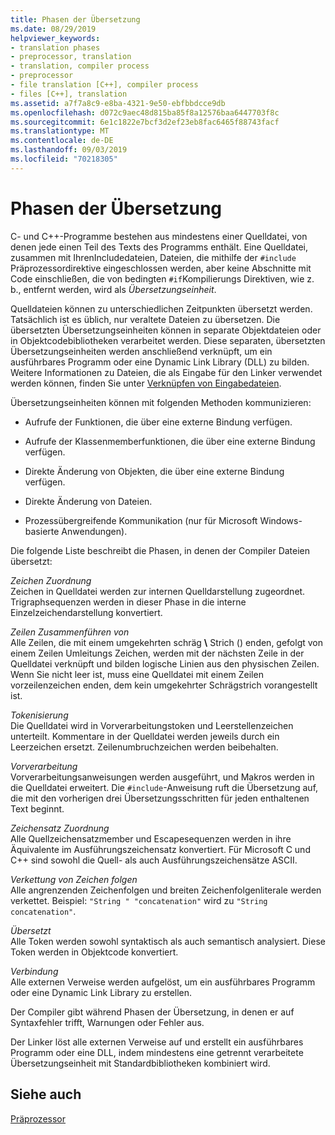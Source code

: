 ```yaml
---
title: Phasen der Übersetzung
ms.date: 08/29/2019
helpviewer_keywords:
- translation phases
- preprocessor, translation
- translation, compiler process
- preprocessor
- file translation [C++], compiler process
- files [C++], translation
ms.assetid: a7f7a8c9-e8ba-4321-9e50-ebfbbdcce9db
ms.openlocfilehash: d072c9aec48d815ba85f8a12576baa6447703f8c
ms.sourcegitcommit: 6e1c1822e7bcf3d2ef23eb8fac6465f88743facf
ms.translationtype: MT
ms.contentlocale: de-DE
ms.lasthandoff: 09/03/2019
ms.locfileid: "70218305"
---
```

# <a name="phases-of-translation"></a>Phasen der Übersetzung

C- und C++-Programme bestehen aus mindestens einer Quelldatei, von denen jede einen Teil des Texts des Programms enthält. Eine Quelldatei, zusammen mit IhrenIncludedateien, Dateien, die mithilfe der `#include` Präprozessordirektive eingeschlossen werden, aber keine Abschnitte mit Code einschließen, die von bedingten `#if`Kompilierungs Direktiven, wie z. b., entfernt werden, wird als  *Übersetzungseinheit*.

Quelldateien können zu unterschiedlichen Zeitpunkten übersetzt werden. Tatsächlich ist es üblich, nur veraltete Dateien zu übersetzen. Die übersetzten Übersetzungseinheiten können in separate Objektdateien oder in Objektcodebibliotheken verarbeitet werden. Diese separaten, übersetzten Übersetzungseinheiten werden anschließend verknüpft, um ein ausführbares Programm oder eine Dynamic Link Library (DLL) zu bilden. Weitere Informationen zu Dateien, die als Eingabe für den Linker verwendet werden können, finden Sie unter [Verknüpfen von Eingabedateien](../build/reference/link-input-files.md).

Übersetzungseinheiten können mit folgenden Methoden kommunizieren:

- Aufrufe der Funktionen, die über eine externe Bindung verfügen.

- Aufrufe der Klassenmemberfunktionen, die über eine externe Bindung verfügen.

- Direkte Änderung von Objekten, die über eine externe Bindung verfügen.

- Direkte Änderung von Dateien.

- Prozessübergreifende Kommunikation (nur für Microsoft Windows-basierte Anwendungen).

Die folgende Liste beschreibt die Phasen, in denen der Compiler Dateien übersetzt:

*Zeichen Zuordnung*\
Zeichen in Quelldatei werden zur internen Quelldarstellung zugeordnet. Trigraphsequenzen werden in dieser Phase in die interne Einzelzeichendarstellung konvertiert.

*Zeilen Zusammenführen von*\
Alle Zeilen, die mit einem umgekehrten schräg **\\** Strich () enden, gefolgt von einem Zeilen Umleitungs Zeichen, werden mit der nächsten Zeile in der Quelldatei verknüpft und bilden logische Linien aus den physischen Zeilen. Wenn Sie nicht leer ist, muss eine Quelldatei mit einem Zeilen vorzeilenzeichen enden, dem kein umgekehrter Schrägstrich vorangestellt ist.

*Tokenisierung*\
Die Quelldatei wird in Vorverarbeitungstoken und Leerstellenzeichen unterteilt. Kommentare in der Quelldatei werden jeweils durch ein Leerzeichen ersetzt. Zeilenumbruchzeichen werden beibehalten.

*Vorverarbeitung*\
Vorverarbeitungsanweisungen werden ausgeführt, und Makros werden in die Quelldatei erweitert. Die `#include`-Anweisung ruft die Übersetzung auf, die mit den vorherigen drei Übersetzungsschritten für jeden enthaltenen Text beginnt.

*Zeichensatz Zuordnung*\
Alle Quellzeichensatzmember und Escapesequenzen werden in ihre Äquivalente im Ausführungszeichensatz konvertiert. Für Microsoft C und C++ sind sowohl die Quell- als auch Ausführungszeichensätze ASCII.

*Verkettung von Zeichen folgen*\
Alle angrenzenden Zeichenfolgen und breiten Zeichenfolgenliterale werden verkettet. Beispiel: `"String " "concatenation"` wird zu `"String concatenation"`.

*Übersetzt*\
Alle Token werden sowohl syntaktisch als auch semantisch analysiert. Diese Token werden in Objektcode konvertiert.

*Verbindung*\
Alle externen Verweise werden aufgelöst, um ein ausführbares Programm oder eine Dynamic Link Library zu erstellen.

Der Compiler gibt während Phasen der Übersetzung, in denen er auf Syntaxfehler trifft, Warnungen oder Fehler aus.

Der Linker löst alle externen Verweise auf und erstellt ein ausführbares Programm oder eine DLL, indem mindestens eine getrennt verarbeitete Übersetzungseinheit mit Standardbibliotheken kombiniert wird.

## <a name="see-also"></a>Siehe auch

[Präprozessor](../preprocessor/preprocessor.md)
